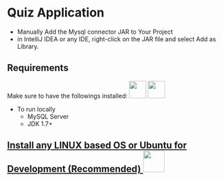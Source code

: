 # Quiz Application 

* Manually Add the Mysql connector JAR to Your Project
* in IntelliJ IDEA or any IDE, right-click on the JAR file and select Add as Library.

## Requirements
Make sure to have the followings installed:
<img src="https://www.freepnglogos.com/uploads/logo-mysql-png/logo-mysql-mysql-logo-png-images-are-download-crazypng-21.png" style="height: 40px">
<img src="https://www.svgrepo.com/show/331370/docker.svg" style="height: 40px">

* To run locally
    - MySQL Server
    - JDK 1.7+

## [Install any LINUX based OS or Ubuntu for Development (Recommended) ](https://releases.ubuntu.com/jammy/)<img src="https://assets.ubuntu.com/v1/a7e3c509-Canonical%20Ubuntu.svg" style="height: 50px">